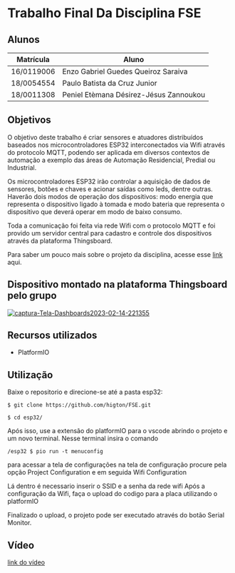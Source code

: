 # Trabalho Final Da Disciplina FSE

## Alunos
|Matrícula | Aluno |
| -- | -- |
| 16/0119006  |  Enzo Gabriel Guedes Queiroz Saraiva |
| 18/0054554  |  Paulo Batista da Cruz Junior |
| 18/0011308  |  Peniel Etèmana Désirez-Jésus Zannoukou |


## Objetivos
O objetivo deste trabalho é criar sensores e atuadores distribuídos baseados nos microcontroladores ESP32 interconectados via Wifi através do protocolo MQTT, 
podendo ser aplicada em diversos contextos de automação a exemplo das áreas de Automação Residencial, Predial ou Industrial.

Os microcontroladores ESP32 irão controlar a aquisição de dados de sensores, botões e chaves e acionar saídas como leds, dentre outras. Haverão dois modos de operação dos dispositivos: modo energia que representa o dispositivo ligado à tomada e modo bateria que representa o dispositivo que deverá operar em modo de baixo consumo.

Toda a comunicação foi feita via rede Wifi com o protocolo MQTT e foi provido um servidor central para cadastro e controle dos dispositivos através da plataforma Thingsboard.

Para saber um pouco mais sobre o projeto da disciplina, acesse esse [link](https://gitlab.com/fse_fga/trabalhos-2022_2/trabalho-final-2022-2) aqui.

## Dispositivo montado na plataforma Thingsboard pelo grupo


<a href="https://ibb.co/5rKnQ68"><img src="https://i.ibb.co/rxdcBm6/captura-Tela-Dashboards2023-02-14-221355.png" alt="captura-Tela-Dashboards2023-02-14-221355" border="0" /></a>

## Recursos utilizados

- PlatformIO

## Utilização

Baixe o repositorio e direcione-se até a pasta esp32:

```
$ git clone https://github.com/higton/FSE.git
```

```
$ cd esp32/
```

Após isso, use a extensão do platformIO para o vscode abrindo  o projeto
e um novo terminal.
Nesse terminal insira o comando 

```
/esp32 $ pio run -t menuconfig
```

para acessar a tela de configurações
na tela de configuração
procure pela opção 
Project Configuration
 e em seguida 
Wifi Configuration
 

Lá dentro é necessario inserir o SSID e a senha da rede wifi
Após a configuração da Wifi, faça o upload do codigo para a placa utilizando o platformIO

Finalizado o upload, o projeto pode ser executado através do botão Serial Monitor.


## Vídeo 
[link do vídeo](https://youtu.be/5H9Y6UxDUOA)

